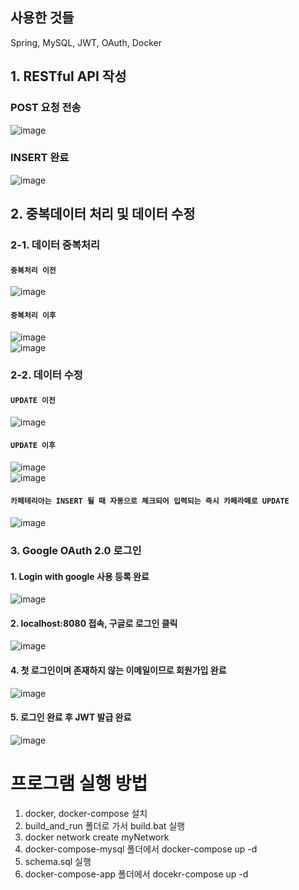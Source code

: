## 사용한 것들
Spring, MySQL, JWT, OAuth, Docker

## 1. RESTful API 작성
### POST 요청 전송
![image](https://github.com/vacu9708/RGT-assignment/assets/67142421/c5da3647-d65b-4d90-aa70-7b0cdc68d8de)<br>
### INSERT 완료
![image](https://github.com/vacu9708/RGT-assignment/assets/67142421/01a021d1-5ab2-45b7-b8db-bca053f06e62)<br>

## 2. 중복데이터 처리 및 데이터 수정
### 2-1. 데이터 중복처리
#### `중복처리 이전`
![image](https://github.com/vacu9708/RGT-assignment/assets/67142421/e6579667-3b1f-414b-81f8-9589c3e5643a)
#### `중복처리 이후`
![image](https://github.com/vacu9708/RGT-assignment/assets/67142421/531cfff7-78c4-4e25-aec1-61cb9f5553e9)<br>
![image](https://github.com/vacu9708/RGT-assignment/assets/67142421/7eec3e18-87f4-4faf-bc7f-2603e74b53ad)

### 2-2. 데이터 수정
#### `UPDATE 이전`
![image](https://github.com/vacu9708/RGT-assignment/assets/67142421/9e687843-7863-46ce-bb33-8f6159cf2fd7)
#### `UPDATE 이후`
![image](https://github.com/vacu9708/RGT-assignment/assets/67142421/643352c2-77d6-4612-9a20-d3e29ab96603)<br>
![image](https://github.com/vacu9708/RGT-assignment/assets/67142421/c0c03635-2df1-4cba-b39d-6d8d77b8f216)
#### `카페테리아는 INSERT 될 때 자동으로 체크되어 입력되는 즉시 카페라떼로 UPDATE`
![image](https://github.com/vacu9708/RGT-assignment/assets/67142421/91030189-6873-4524-9aa8-020f9e041514)

### 3. Google OAuth 2.0 로그인
#### 1. Login with google 사용 등록 완료
![image](https://github.com/vacu9708/RGT-assignment/assets/67142421/62b623b0-4321-441c-b5b1-4ed13257a428)<br>
#### 2. localhost:8080 접속, 구글로 로그인 클릭
![image](https://github.com/vacu9708/RGT-assignment/assets/67142421/ab561bc4-00e9-493e-958b-eb5bfe33e5d6)<br>
#### 4. 첫 로그인이며 존재하지 않는 이메일이므로 회원가입 완료
![image](https://github.com/vacu9708/RGT-assignment/assets/67142421/5fb7adf8-1112-418f-818f-0e9c527b0f15)<br>
#### 5. 로그인 완료 후 JWT 발급 완료
![image](https://github.com/vacu9708/RGT-assignment/assets/67142421/ab3403f1-ad80-48c2-87fa-25313fdf352e)

# 프로그램 실행 방법
1. docker, docker-compose 설치
2. build_and_run 폴더로 가서 build.bat 실행
3. docker network create myNetwork
4. docker-compose-mysql 폴더에서 docker-compose up -d
5. schema.sql 실행
6. docker-compose-app 폴더에서 docekr-compose up -d
